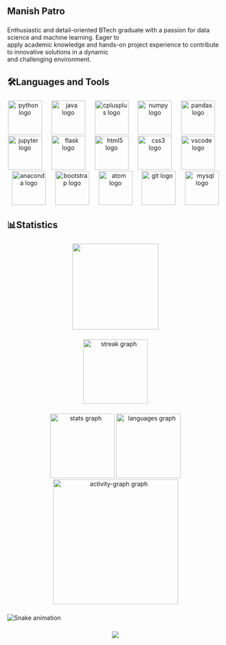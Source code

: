 <h2 align="left">Manish Patro</h2>

###

<p align="left">Enthusiastic and detail-oriented BTech graduate with a passion for data science and machine learning. Eager to<br>apply academic knowledge and hands-on project experience to contribute to innovative solutions in a dynamic<br>and challenging environment.</p>

###

<h2 align="left">🛠️Languages and Tools</h2>

###

<div align="center">
  <img src="https://cdn.jsdelivr.net/gh/devicons/devicon/icons/python/python-original.svg" height="79" alt="python logo"  />
  <img width="14" />
  <img src="https://cdn.jsdelivr.net/gh/devicons/devicon/icons/java/java-original.svg" height="79" alt="java logo"  />
  <img width="14" />
  <img src="https://cdn.jsdelivr.net/gh/devicons/devicon/icons/cplusplus/cplusplus-original.svg" height="79" alt="cplusplus logo"  />
  <img width="14" />
  <img src="https://cdn.jsdelivr.net/gh/devicons/devicon/icons/numpy/numpy-original.svg" height="79" alt="numpy logo"  />
  <img width="14" />
  <img src="https://cdn.jsdelivr.net/gh/devicons/devicon/icons/pandas/pandas-original.svg" height="79" alt="pandas logo"  />
  <img width="14" />
  <img src="https://cdn.jsdelivr.net/gh/devicons/devicon/icons/jupyter/jupyter-original.svg" height="79" alt="jupyter logo"  />
  <img width="14" />
  <img src="https://cdn.jsdelivr.net/gh/devicons/devicon/icons/flask/flask-original-wordmark.svg" height="79" alt="flask logo"  />
  <img width="14" />
  <img src="https://cdn.jsdelivr.net/gh/devicons/devicon/icons/html5/html5-original.svg" height="79" alt="html5 logo"  />
  <img width="14" />
  <img src="https://cdn.jsdelivr.net/gh/devicons/devicon/icons/css3/css3-original.svg" height="79" alt="css3 logo"  />
  <img width="14" />
  <img src="https://cdn.jsdelivr.net/gh/devicons/devicon/icons/vscode/vscode-original.svg" height="79" alt="vscode logo"  />
  <img width="14" />
  <img src="https://cdn.jsdelivr.net/gh/devicons/devicon/icons/anaconda/anaconda-original.svg" height="79" alt="anaconda logo"  />
  <img width="14" />
  <img src="https://cdn.jsdelivr.net/gh/devicons/devicon/icons/bootstrap/bootstrap-original.svg" height="79" alt="bootstrap logo"  />
  <img width="14" />
  <img src="https://cdn.jsdelivr.net/gh/devicons/devicon/icons/atom/atom-original.svg" height="79" alt="atom logo"  />
  <img width="14" />
  <img src="https://cdn.jsdelivr.net/gh/devicons/devicon/icons/git/git-original.svg" height="79" alt="git logo"  />
  <img width="14" />
  <img src="https://cdn.jsdelivr.net/gh/devicons/devicon/icons/mysql/mysql-original.svg" height="79" alt="mysql logo"  />
</div>

###

<h2 align="left">📊Statistics</h2>

###

<div align="center">
  <img height="200" src="[https://github.com/Arrow0409/TinDog-CSS_Bootstrap_SITE/blob/0a6416ab0cc4ffe32c48a34d5c8daff04074a79a/Signs.gif](https://github.com/Arrow0409/TinDog-CSS_Bootstrap_SITE/blob/883932ff79f0b2c5c4fc7dcda7f601eac8885ea1/worldmapstatisticdatagraphdarkblueloopfinancebackground4keynur3pzD-ezgif.com-resize.gif)"  />
</div>

###

<div align="center">
  <img src="https://streak-stats.demolab.com?user=Arrow0409&locale=en&mode=daily&theme=gruvbox_light&hide_border=false&border_radius=5&order=3" height="150" alt="streak graph"  />
</div>

###

<div align="center">
  <img src="https://github-readme-stats.vercel.app/api?username=Arrow0409&hide_title=false&hide_rank=false&show_icons=true&include_all_commits=true&count_private=true&disable_animations=false&theme=gruvbox_light&locale=en&hide_border=true&order=1" height="150" alt="stats graph"  />
  <img src="https://github-readme-stats.vercel.app/api/top-langs?username=Arrow0409&locale=en&hide_title=false&layout=compact&card_width=320&langs_count=5&theme=gruvbox_light&hide_border=false&order=2" height="150" alt="languages graph"  />
  <img src="https://github-readme-activity-graph.vercel.app/graph?username=Arrow0409&radius=16&theme=gruvbox&area=true&order=5" height="291" alt="activity-graph graph"  />
</div>

###

<img src="https://raw.githubusercontent.com/Arrow0409/Arrow0409/output/snake.svg" alt="Snake animation" />

###

<div align="center">
  <img src="https://profile-counter.glitch.me/Arrow0409/count.svg?"  />
</div>

###
